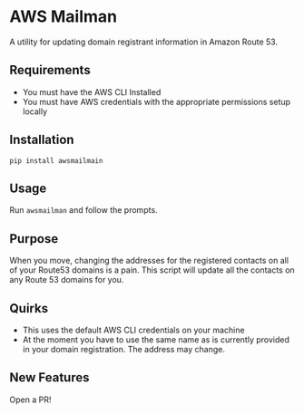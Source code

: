 # AWS Mailman

A utility for updating domain registrant information in Amazon Route 53.

## Requirements

- You must have the AWS CLI Installed
- You must have AWS credentials with the appropriate permissions setup locally

## Installation

`pip install awsmailmain`

## Usage

Run `awsmailman` and follow the prompts.

## Purpose

When you move, changing the addresses for the registered contacts on all of your Route53 domains is a pain. This script will update all the contacts on any Route 53 domains for you.

## Quirks

- This uses the default AWS CLI credentials on your machine
- At the moment you have to use the same name as is currently provided in your domain registration. The address may change.

## New Features

Open a PR!

